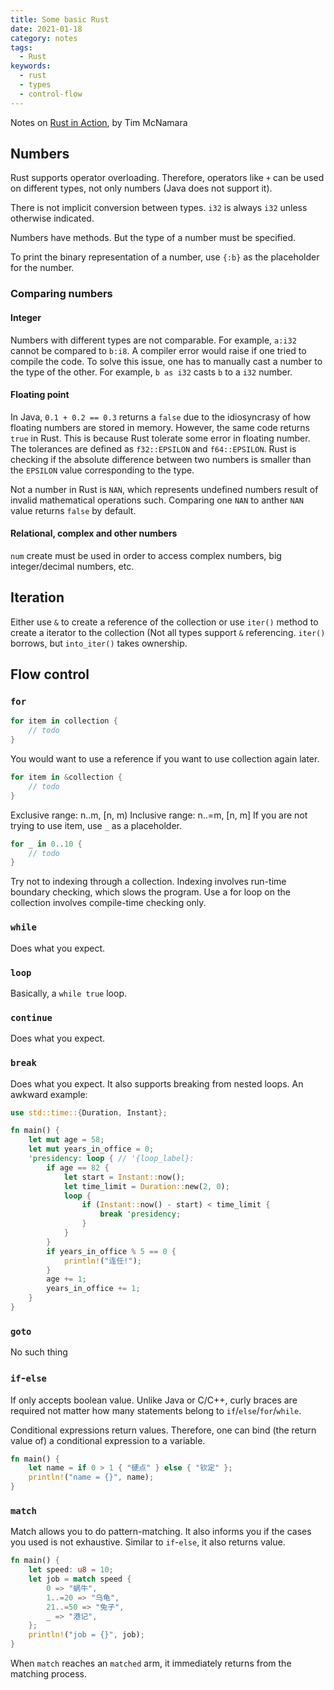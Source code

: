 ```yaml
---
title: Some basic Rust
date: 2021-01-18
category: notes
tags:
  - Rust
keywords:
  - rust
  - types
  - control-flow
---
```

Notes on [Rust in Action](https://www.manning.com/books/rust-in-action?query=rust%20in%20action), by Tim McNamara
## Numbers
Rust supports operator overloading. Therefore, operators like `+` can be used on different types, not only numbers (Java does not support it).

There is not implicit conversion between types.  `i32` is always `i32` unless otherwise indicated.

Numbers have methods. But the type of a number must be specified.

To print the binary representation of a number, use `{:b}`  as the placeholder for the number.

### Comparing numbers
#### Integer
Numbers with different types are not comparable. For example, `a:i32` cannot be compared to `b:i8`. A compiler error would raise if one tried to compile the code. To solve this issue, one has to manually cast a number to the type of the other. For example, `b as i32` casts `b` to a `i32` number.

#### Floating point
In Java, `0.1 + 0.2 == 0.3`  returns a `false` due to the idiosyncrasy of how floating numbers are stored in memory. However, the same code returns `true` in Rust. This is because Rust tolerate some error in floating number. The tolerances are defined as `f32::EPSILON` and `f64::EPSILON`. Rust is checking if the absolute difference between two numbers is smaller than the `EPSILON` value corresponding to the type.

Not a number in Rust is `NAN`, which represents undefined numbers result of invalid mathematical operations such. Comparing one  `NAN` to anther `NAN` value returns `false` by default.

#### Relational, complex and other numbers
`num` create must be used in order to access complex numbers, big integer/decimal numbers, etc.

## Iteration
Either use `&` to create a reference of the collection or use `iter()` method to create a iterator to the collection (Not all types support `&` referencing.
`iter()` borrows, but `into_iter()` takes ownership.

## Flow control
### `for`
```rust
for item in collection {
	// todo
}
```
You would want to use a reference if you want to use collection again later.
```rust
for item in &collection {
	// todo
}
```
Exclusive range: n..m, [n, m)
Inclusive range: n..=m, [n, m]
If you are not trying to use item, use `_` as a placeholder.
```rust
for _ in 0..10 {
	// todo
}
```
Try not to indexing through a collection. Indexing involves run-time boundary checking, which slows the program. Use a for loop on the collection involves compile-time checking only.

### `while`
Does what you expect.

### `loop`
Basically, a `while true` loop.

### `continue`
Does what you expect.

### `break`
Does what you expect. It also supports breaking from nested loops. 
An awkward example:
```rust
use std::time::{Duration, Instant};

fn main() {
    let mut age = 58;
    let mut years_in_office = 0;
    'presidency: loop { // '{loop_label}:
        if age == 82 {
            let start = Instant::now();
            let time_limit = Duration::new(2, 0);
            loop {
                if (Instant::now() - start) < time_limit {
                    break 'presidency;
                }
            }
        }
        if years_in_office % 5 == 0 {
            println!("连任!");
        }
        age += 1;
        years_in_office += 1;
    }
}
```

### `goto`
No such thing

### `if`-`else`
If only accepts boolean value. Unlike Java or C/C++, curly braces are required not matter how many statements belong to `if`/`else`/`for`/`while`.

Conditional expressions return values. Therefore,  one can bind (the return value of) a conditional expression to a variable.

```rust
fn main() {
    let name = if 0 > 1 { "硬点" } else { "钦定" };
    println!("name = {}", name);
}
```

### `match`

Match allows you to do pattern-matching. It also informs you if the cases you used is not exhaustive. Similar to `if`-`else`, it also returns value.
```rust
fn main() {
    let speed: u8 = 10;
    let job = match speed {
        0 => "蜗牛",
        1..=20 => "乌龟",
        21..=50 => "兔子",
        _ => "港记",
    };
    println!("job = {}", job);
}
```
When `match` reaches an `matched` arm, it immediately returns from the matching process.
